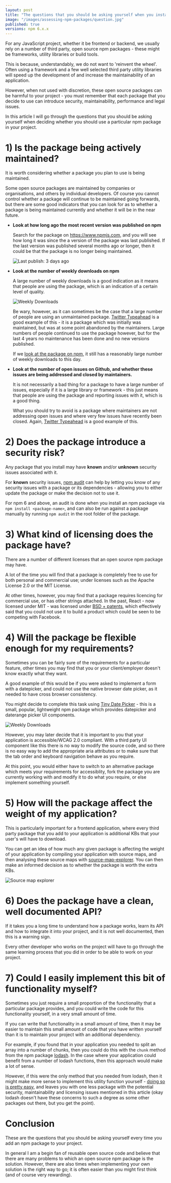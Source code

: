 ```yaml
---
layout: post
title: "The questions that you should be asking yourself when you install an npm package"
image: "/images/assessing-npm-packages/question.jpg"
published: true
versions: npm 6.x.x
---
```


For any JavaScript project, whether it be frontend or backend, we usually rely on a number of third party, open source npm packages - these might be frameworks, utility libraries or build tools.

This is because, understandably, we do not want to 'reinvent the wheel'. Often using a framework and a few well selected third party utility libraries will speed up the development of and increase the maintainability of an application. 

However, when not used with discretion, these open source packages can be harmful to your project - you must remember that each package that you decide to use can introduce security, maintainability, performance and legal issues.

In this article I will go through the questions that you should be asking yourself when deciding whether you should use a particular npm package in your project.

# 1) Is the package being actively maintained?

It is worth considering whether a package you plan to use is being maintained. 

Some open source packages are maintained by companies or organisations, and others by individual developers. Of course you cannot control whether a package will continue to be maintained going forwards, but there are some good indicators that you can look for as to whether a package is being maintained currently and whether it will be in the near future.

* **Look at how long ago the most recent version was published on npm**

    Search for the package on <https://www.npmjs.com>, and you will see how long it was since the a version of the package was last published. If the last version was published several months ago or longer, then it could be that the package is no longer being maintained.

    ![Last publish: 3 days ago](/images/assessing-npm-packages/npm-last-publish.png)

* **Look at the number of weekly downloads on npm**

    A large number of weekly downloads is a good indication as it means that people are using the package, which is an indication of a certain level of quality.

    ![Weekly Downloads](/images/assessing-npm-packages/npm-weekly-downloads.png)

    Be wary, however, as it can sometimes be the case that a large number of people are using an unmaintained package. [Twitter Typeahead](https://www.npmjs.com/package/typeahead.js) is a good example of this - it is a package which was initially was maintained, but was at some point abandoned by the maintainers. Large numbers of people continued to use the package however, but for the last 4 years no maintenance has been done and no new versions published. 
    
    If we [look at the package on npm](https://www.npmjs.com/package/typeahead.js), it still has a reasonably large number of weekly downloads to this day.

* **Look at the number of open issues on Github, and whether these issues are being addressed and closed by maintainers.**

    It is not necessarily a bad thing for a package to have a large number of issues, especially if it is a large library or framework - this just means that people are using the package and reporting issues with it, which is a good thing. 

    What you should try to avoid is a package where maintainers are not addressing open issues and where very few issues have recently been closed. Again, [Twitter Typeahead](https://github.com/twitter/typeahead.js/issues) is a good example of this.

# 2) Does the package introduce a security risk?

Any package that you install may have **known** and/or **unknown** security issues associated with it. 

For **known** security issues, [npm audit](https://docs.npmjs.com/cli/audit) can help by letting you know of any security issues with a package or its dependencies - allowing you to either update the package or make the decision not to use it. 

For npm 6 and above, an audit is done when you install an npm package via `npm install <package-name>`, and can also be run against a package manually by running `npm audit` in the root folder of the package.

# 3) What kind of licensing does the package have?

There are a number of different licenses that an open source npm package may have. 

A lot of the time you will find that a package is completely free to use for both personal and commercial use; under licenses such as the Apache License 2.0 or the MIT License. 

At other times, however, you may find that a package requires licencing for commercial use, or has other strings attached. In the past, React - now licensed under MIT - was licensed under [BSD + patents](https://hackernoon.com/facebooks-bsd-patents-license-and-how-it-affects-you-66088e052845), which effectively said that you could not use it to build a product which could be seen to be competing with Facebook.

# 4) Will the package be flexible enough for my requirements?

Sometimes you can be fairly sure of the requirements for a particular feature, other times you may find that you or your client/employer doesn't know exactly what they want.

A good example of this would be if you were asked to implement a form with a datepicker, and could not use the native browser date picker, as it needed to have cross browser consistency.

You might decide to complete this task using [Tiny Date Picker](https://www.npmjs.com/package/tiny-date-picker) - this is a small, popular, lightweight npm package which provides datepicker and daterange picker UI components.

![Weekly Downloads](/images/assessing-npm-packages/tiny-date-picker.png)

However, you may later decide that it is important to you that your application is accessible/WCAG 2.0 compliant. With a third party UI component like this there is no way to modify the source code, and so there is no easy way to add the appropriate aria attributes or to make sure that the tab order and keyboard navigation behave as you require.

At this point, you would either have to switch to an alternative package which meets your requirements for accessiblity, fork the package you are currently working with and modify it to do what you require, or else implement something yourself.

# 5) How will the package affect the weight of my application?

This is particularly important for a frontend application, where every third party package that you add to your application is additional KBs that your user's will have to download.

You can get an idea of how much any given package is affecting the weight of your application by compiling your application with source maps, and then analysing these source maps with [source-map-explorer](https://www.npmjs.com/package/source-map-explorer). You can then make an informed decision as to whether the package is worth the extra KBs.

![Source map explorer](/images/assessing-npm-packages/source-map-explorer-2.png)

# 6) Does the package have a clean, well documented API?

If it takes you a long time to understand how a package works, learn its API and how to integrate it into your project, and it is not well documented, then this is a warning sign. 

Every other developer who works on the project will have to go through the same learning process that you did in order to be able to work on your project.

# 7) Could I easily implement this bit of functionality myself?

Sometimes you just require a small proportion of the functionality that a particular package provides, and you could write the code for this functionality yourself, in a very small amount of time. 

If you can write that functionality in a small amount of time, then it may be easier to maintain this small amount of code that you have written yourself than it is to maintain your project with an additional dependency.

For example, if you found that in your application you needed to split an array into a number of chunks, then you could do this with the `chunk` method from the npm package [lodash](https://www.npmjs.com/package/lodash). In the case where your application could benefit from a number of lodash functions, then this approach would make a lot of sense.

However, if this were the only method that you needed from lodash, then it might make more sense to implement this utility function yourself - [doing so is pretty easy](https://scotch.io/courses/the-ultimate-guide-to-javascript-algorithms/array-chunking#toc-looping-through-the-number-of-chunks
), and leaves you with one less package with the potential security, maintainability and licensing issues mentioned in this article (okay lodash doesn't have these concerns to such a degree as some other packages out there, but you get the point).

# Conclusion

These are the questions that you should be asking yourself every time you add an npm package to your project. 

In general I am a begin fan of reusable open source code and believe that there are many problems to which an open source npm package is the solution. However, there are also times when implementing your own solution is the right way to go; it is often easier than you might first think (and of course very rewarding).